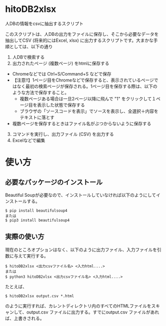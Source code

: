 # hitoDB2xlsx
人DBの情報をcsvに抽出するスクリプト

このスクリプトは、人DBの出力をファイルに保存し、そこから必要なデータを抽出してCSV (将来的にはExcel, xlsx) に出力するスクリプトです。大まかな手順としては、以下の通り

1. 人DBで検索する
2. 出力されたページ (複数ページ) をhtmlに保存する
  - Chromeなどでは Ctrl+S/Command+S などで保存
  - 【注意!!】1ページ目をChromeなどで保存すると、表示されているページではなく最初の検索ページが保存される。1ページ目を保存する際は、以下のような方法で保存すること。
    - 複数ページある場合は一旦2ページ以降に飛んで "1" をクリックして１ページ目を表示した状態で保存する
    - ブラウザの「ソースコードを表示」でソースを表示し、全選択＋内容をテキストに落とす
  - 複数ページを保存するときはファイル名がぶつからないように保存する
3. コマンドを実行し、出力ファイル (CSV) を出力する
4. Excelなどで編集

# 使い方

## 必要なパッケージのインストール

Beautiful Soupが必要なので、インストールしていなければ以下のようにしてインストールする。

```shell
$ pip install beautifulsoup4
または
$ pip3 install beautifulsoup4
```

## 実際の使い方

現在のところオプションはなく、以下のように出力ファイル、入力ファイルを引数に与えて実行する。

```shell
$ hitoDB2xlsx <出力csvファイル名> <入力html....>
または
$ python3 hitoDB2xlsx <出力csvファイル名> <入力html....>

```

たとえば、

```shell
$ hitoDB2xlsx output.csv *.html
```

のように実行すれば、カレントディレクトリ内のすべてのHTMLファイルをスキャンして、output.csv ファイルに出力する。すでにoutput.csv ファイルがあれば、上書きされる。



